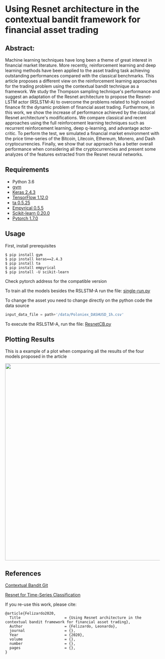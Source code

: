 # Using Resnet architecture in the contextual bandit framework for financial asset trading

## Abstract:

Machine learning techniques have long been a theme of great interest in financial market literature. More recently, reinforcement learning and deep learning methods have been applied to the asset trading task achieving outstanding performances compared with the classical benchmarks. This article proposes a different view on the reinforcement learning approaches for the trading problem using the contextual bandit technique as a framework. We study the Thompson sampling technique's performance and suggest an adaptation of the Resnet architecture to propose the Resnet-LSTM actor (RSLSTM-A) to overcome the problems related to high noised finance fit the dynamic problem of financial asset trading. Furthermore, in this work, we show the increase of performance achieved by the classical Resnet architecture's modifications. We compare classical and recent approaches using the full reinforcement learning techniques such as recurrent reinforcement learning, deep q-learning, and advantage actor-critic. To perform the test, we simulated a financial market environment with the price time-series of the Bitcoin, Litecoin, Ethereum, Monero, and Dash cryptocurrencies. Finally, we show that our approach has a better overall performance when considering all the cryptocurrencies and present some analyzes of the features extracted from the Resnet neural networks.


## Requirements

- Python 3.6
- [gym](https://github.com/openai/gym)
- [Keras 2.4.3](https://pypi.org/project/Keras/)
- [TensorFlow 1.12.0](https://pypi.org/project/tensorflow/)
- [ta 0.5.25](https://pypi.org/project/ta/)
- [Empyrical 0.5.5](https://pypi.org/project/empyrical/)
- [Scikit-learn 0.20.0](https://pypi.org/project/scikit-learn/)
- [Pytorch 1.7.0](https://pytorch.org/)

## Usage

First, install prerequisites

```
$ pip install gym
$ pip install keras==2.4.3
$ pip install ta
$ pip install empyrical
$ pip install -U scikit-learn
```

Check pytorch address for the compatible version

To train all the models besides the RSLSTM-A run the file: [single-run.py](run/single-run.py)

To change the asset you need to change directly on the python code the data source

```python
input_data_file = path+'/data/Poloniex_DASHUSD_1h.csv'
```

To execute the RSLSTM-A, run the file: [ResnetCB.py](run/ResnetCB.py)

## Plotting Results

This is a example of a plot when comparing all the results of the four models proposed in the article

<p align="center">
    <img src="https://raw.githubusercontent.com/leokan92/Contextual-bandit-Resnet-trading/main/images/test_btc.png?token=AINPHV254E7JCKAETMAPYVK72FHK6" width="640"\>
</p>


## References

[Contextual Bandit Git](https://github.com/david-cortes/contextualbandits)

[Resnet for Time-Series Classification](https://github.com/hfawaz/dl-4-tsc)
	

If you re-use this work, please cite:

```
@article{Felizardo2020,
  Title                    = {Using Resnet architecture in the contextual bandit framework for financial asset trading},
  Author                   = {Felizardo, Leonardo},
  journal                  = {},
  Year                     = {2020},
  volume                   = {},
  number                   = {},
  pages                    = {},
}
```







